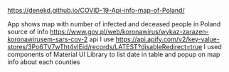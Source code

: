 https://denekd.github.io/COVID-19-Api-info-map-of-Poland/

App shows map with number of infected and deceased people in Poland
source of info https://www.gov.pl/web/koronawirus/wykaz-zarazen-koronawirusem-sars-cov-2
api I use https://api.apify.com/v2/key-value-stores/3Po6TV7wTht4vIEid/records/LATEST?disableRedirect=true
I used components of Material UI Library to list date in table and popup on map info about each counties  
